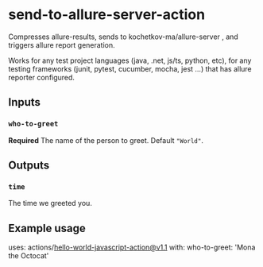 # send-to-allure-server-action

Compresses allure-results, sends to kochetkov-ma/allure-server , and triggers allure report generation.

Works for any test project languages (java, .net, js/ts, python, etc), for any testing frameworks (junit, pytest, cucumber, mocha, jest ...) that has allure reporter configured.


## Inputs

### `who-to-greet`

**Required** The name of the person to greet. Default `"World"`.

## Outputs

### `time`

The time we greeted you.

## Example usage

uses: actions/hello-world-javascript-action@v1.1
with:
who-to-greet: 'Mona the Octocat'
